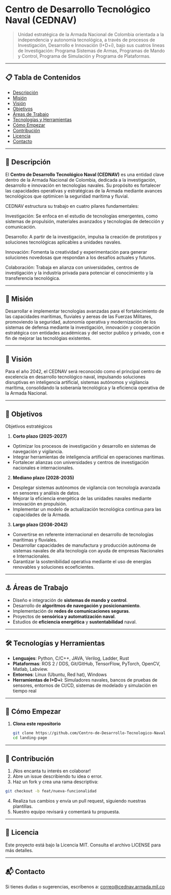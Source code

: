 # Centro de Desarrollo Tecnológico Naval (CEDNAV)

> Unidad estratégica de la Armada Nacional de Colombia orientada a la independencia y autonomía tecnológica, a través de procesos de Investigación, Desarrollo e Innovación (I+D+i), bajo sus cuatros lineas de Investigación: Programa Sistemas de Armas, Programas de Mando y Control, Programa de Simulación y Programa de Plataformas.

---

## 📋 Tabla de Contenidos

- [Descripción](#descripción)  
- [Misión](#misión)  
- [Visión](#visión)  
- [Objetivos](#objetivos)  
- [Áreas de Trabajo](#áreas-de-trabajo)  
- [Tecnologías y Herramientas](#tecnologías-y-herramientas)  
- [Cómo Empezar](#cómo-empezar)  
- [Contribución](#contribución)  
- [Licencia](#licencia)  
- [Contacto](#contacto)  

---

## 📖 Descripción

El **Centro de Desarrollo Tecnológico Naval (CEDNAV)** es una entidad clave dentro de la Armada Nacional de Colombia, dedicada a la investigación, desarrollo e innovación en tecnologías navales. Su propósito es fortalecer las capacidades operativas y estratégicas de la Armada mediante avances tecnológicos que optimicen la seguridad marítima y fluvial.

CEDNAV estructura su trabajo en cuatro pilares fundamentales:

Investigación: Se enfoca en el estudio de tecnologías emergentes, como sistemas de propulsión, materiales avanzados y tecnologías de detección y comunicación.

Desarrollo: A partir de la investigación, impulsa la creación de prototipos y soluciones tecnológicas aplicables a unidades navales.

Innovación: Fomenta la creatividad y experimentación para generar soluciones novedosas que respondan a los desafíos actuales y futuros.

Colaboración: Trabaja en alianza con universidades, centros de investigación y la industria privada para potenciar el conocimiento y la transferencia tecnológica.

---

## 🎯 Misión

Desarrollar e implementar tecnologías avanzadas para el fortalecimiento de las capacidades marítimas, fluviales y aereas de las Fuerzas Militares, promoviendo la seguridad, autonomía operativa y modernización de los sistemas de defensa mediante la investigación, innovación y cooperación estratégica con entidades académicas y del sector publico y privado, con e fin de mejorar las tecnológias existentes.

---

## 🌟 Visión

Para el año 2042, el CEDNAV será reconocido como el principal centro de excelencia en desarrollo tecnológico naval, impulsando soluciones disruptivas en inteligencia artificial, sistemas autónomos y vigilancia marítima, consolidando la soberanía tecnológica y la eficiencia operativa de la Armada Nacional.

---

## 🥅 Objetivos

Objetivos estratégicos

1. **Corto plazo (2025-2027)**
- Optimizar los procesos de investigación y desarrollo en sistemas de navegación y vigilancia.
- Integrar herramientas de inteligencia artificial en operaciones marítimas.
- Fortalecer alianzas con universidades y centros de investigación nacionales e internacionales.

2. **Mediano plazo (2028-2035)**
- Desplegar sistemas autónomos de vigilancia con tecnología avanzada en sensores y análisis de datos.
- Mejorar la eficiencia energética de las unidades navales mediante innovación en propulsión.
- Implementar un modelo de actualización tecnológica continua para las capacidades de la Armada.

3. **Largo plazo (2036-2042)**
- Convertirse en referente internacional en desarrollo de tecnologías marítimas y fluviales.
- Desarrollar capacidades de manufactura y producción autónoma de sistemas navales de alta tecnología con ayuda de empresas Nacionales e Internacionales.
- Garantizar la sostenibilidad operativa mediante el uso de energías renovables y soluciones ecoeficientes.

---

## ⚓ Áreas de Trabajo

- Diseño e integración de **sistemas de mando y control**.  
- Desarrollo de **algoritmos de navegación y posicionamiento**.  
- Implementación de **redes de comunicaciones seguras**.  
- Proyectos de **sensórica y automatización naval**.  
- Estudios de **eficiencia energética** y **sustentabilidad** naval.  

---

## 🛠️ Tecnologías y Herramientas

- **Lenguajes**: Python, C/C++, JAVA, Verilog,  Ladder, Rust
- **Plataformas**: ROS 2 / DDS, Git/GitHub, TensorFlow, PyTorch, OpenCV, Matlab, Labview.  
- **Entornos**: Linux (Ubuntu, Red hat), Windows  
- **Herramientas de I+D+i**: Simuladores navales, bancos de pruebas de sensores, entornos de CI/CD, sistemas de modelado y simulación en tiempo real

---

## 🚀 Cómo Empezar

1. **Clona este repositorio**  
   ```bash
   git clone https://github.com/Centro-de-Desarrollo-Tecnologico-Naval/landing-page.git
   cd landing-page
   ```
---

## 🤝 Contribución
1. ¡Nos encanta tu interés en colaborar!
2. Abre un issue describiendo tu idea o error.
3. Haz un fork y crea una rama descriptiva:
 ```bash
git checkout -b feat/nueva-funcionalidad
```
4. Realiza tus cambios y envía un pull request, siguiendo nuestras plantillas.
5. Nuestro equipo revisará y comentará tu propuesta.

---

## 📄 Licencia
Este proyecto está bajo la Licencia MIT.
Consulta el archivo LICENSE para más detalles.

---

## 📬 Contacto
Si tienes dudas o sugerencias, escríbenos a:
correo@cednav.armada.mil.co
